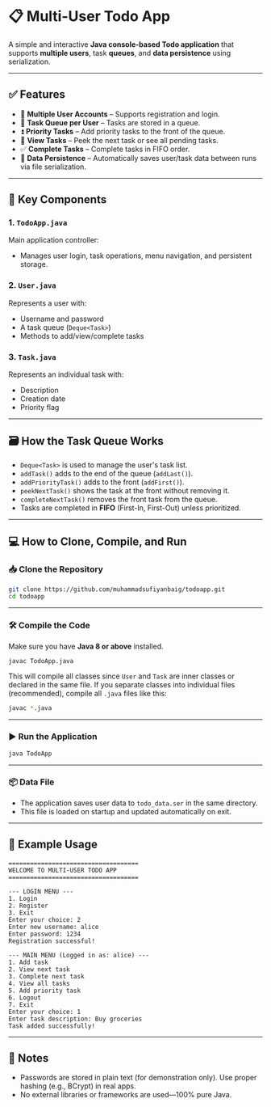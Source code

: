 # 📋 Multi-User Todo App

A simple and interactive **Java console-based Todo application** that supports **multiple users**, task **queues**, and **data persistence** using serialization.

---

## ✅ Features

* 👤 **Multiple User Accounts** – Supports registration and login.
* 🧾 **Task Queue per User** – Tasks are stored in a queue.
* ⏫ **Priority Tasks** – Add priority tasks to the front of the queue.
* 👀 **View Tasks** – Peek the next task or see all pending tasks.
* ✅ **Complete Tasks** – Complete tasks in FIFO order.
* 💾 **Data Persistence** – Automatically saves user/task data between runs via file serialization.

---

## 🧠 Key Components

### 1. `TodoApp.java`

Main application controller:

* Manages user login, task operations, menu navigation, and persistent storage.

### 2. `User.java`

Represents a user with:

* Username and password
* A task queue (`Deque<Task>`)
* Methods to add/view/complete tasks

### 3. `Task.java`

Represents an individual task with:

* Description
* Creation date
* Priority flag

---

## 🗃️ How the Task Queue Works

* `Deque<Task>` is used to manage the user's task list.
* `addTask()` adds to the end of the queue (`addLast()`).
* `addPriorityTask()` adds to the front (`addFirst()`).
* `peekNextTask()` shows the task at the front without removing it.
* `completeNextTask()` removes the front task from the queue.
* Tasks are completed in **FIFO** (First-In, First-Out) unless prioritized.

---

## 💻 How to Clone, Compile, and Run

### 📥 Clone the Repository

```bash
git clone https://github.com/muhammadsufiyanbaig/todoapp.git
cd todoapp
```


---

### 🛠️ Compile the Code

Make sure you have **Java 8 or above** installed.

```bash
javac TodoApp.java
```

This will compile all classes since `User` and `Task` are inner classes or declared in the same file. If you separate classes into individual files (recommended), compile all `.java` files like this:

```bash
javac *.java
```

---

### ▶️ Run the Application

```bash
java TodoApp
```

---

### 📦 Data File

* The application saves user data to `todo_data.ser` in the same directory.
* This file is loaded on startup and updated automatically on exit.

---

## 📄 Example Usage

```text
====================================
WELCOME TO MULTI-USER TODO APP
====================================

--- LOGIN MENU ---
1. Login
2. Register
3. Exit
Enter your choice: 2
Enter new username: alice
Enter password: 1234
Registration successful!

--- MAIN MENU (Logged in as: alice) ---
1. Add task
2. View next task
3. Complete next task
4. View all tasks
5. Add priority task
6. Logout
7. Exit
Enter your choice: 1
Enter task description: Buy groceries
Task added successfully!
```

---

## 📌 Notes

* Passwords are stored in plain text (for demonstration only). Use proper hashing (e.g., BCrypt) in real apps.
* No external libraries or frameworks are used—100% pure Java.
